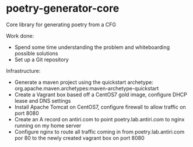 # poetry-generator-core
Core library for generating poetry from a CFG

Work done:
- Spend some time understanding the problem and whiteboarding possible solutions
- Set up a Git repository

Infrastructure:
- Generate a maven project using the quickstart archetype: org.apache.maven.archetypes:maven-archetype-quickstart
- Create a Vagrant box based off a CentOS7 gold image, configure DHCP lease and DNS settings
- Install Apache Tomcat on CentOS7, configure firewall to allow traffic on port 8080
- Create an A record on antiri.com to point poetry.lab.antiri.com to nginx running on my home server
- Configure nginx to route all traffic coming in from poetry.lab.antiri.com por 80 to the newly created vagrant box on port 8080
